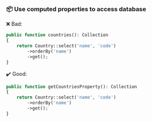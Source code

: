 ### 📦 Use computed properties to access database

:x: Bad:
```php
public function countries(): Collection
{
    return Country::select('name', 'code')
        ->orderBy('name')
        ->get();
}
```

:heavy_check_mark: Good:
```php
public function getCountriesProperty(): Collection
{
    return Country::select('name', 'code')
        ->orderBy('name')
        ->get();
}
```
